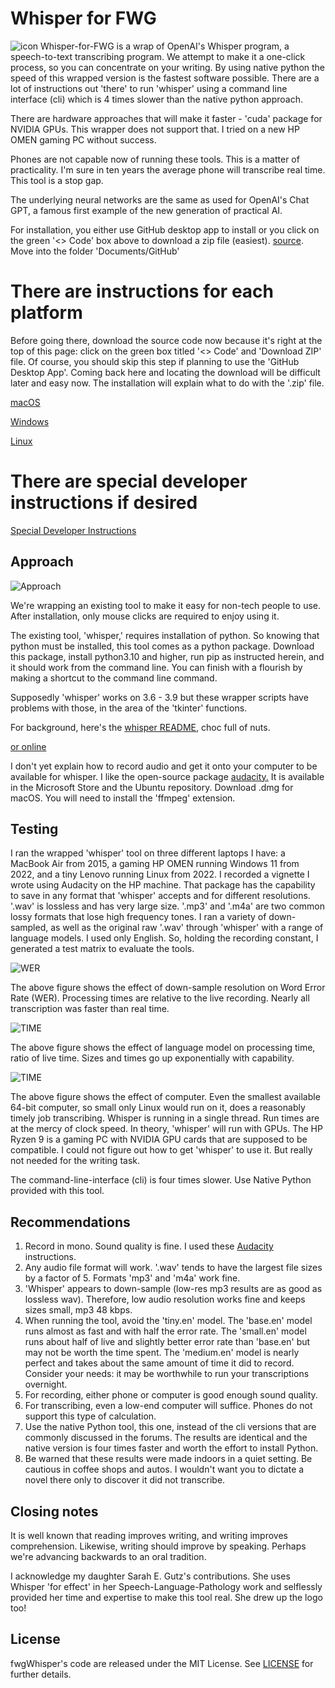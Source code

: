 # Whisper for FWG
![icon](speak_write.png)
Whisper-for-FWG is a wrap of OpenAI's Whisper program, a speech-to-text transcribing program.   We attempt to make it a one-click process, so you can concentrate on your writing.  By using native python the speed of this wrapped version is the fastest software possible.  There are a lot of instructions out 'there' to run 'whisper' using a command line interface (cli) which is 4 times slower than the native python approach.

There are hardware approaches that will make it faster  - 'cuda' package for NVIDIA GPUs.   This wrapper does not support that.   I tried on a new HP OMEN gaming PC without success.

Phones are not capable now of running these tools.   This is a matter of practicality.   I'm sure in ten years the average phone will transcribe real time.  This tool is a stop gap.

The underlying neural
networks are the same as used for OpenAI's Chat GPT, a famous first example of the new generation of practical AI.

For installation, you either use GitHub desktop app to install or you click on the green '<> Code' box above to download a zip file (easiest).  [source](https://github.com/davegutz/fwgWhisper).   Move into the folder 'Documents/GitHub'

# There are instructions for each platform
Before going there, download the source code now because it's right at the top of this page:  click on the green box titled '<> Code' and 'Download ZIP' file.   Of course, you should skip this step if planning to use the 'GitHub Desktop App'.  Coming back here and locating the download will be difficult later and easy now.   The installation will explain what to do with the '.zip' file.

[macOS](doc/FAQ_macos.md)

[Windows](doc/FAQ_windows.md)

[Linux](doc/FAQ_linux.md)

# There are special developer instructions if desired
[Special Developer Instructions](doc/DEVELOPER.md)

## Approach

![Approach](doc/Whisper-FWG.png)

We're wrapping an existing tool to make it easy for non-tech people to use.  After installation, only mouse clicks are required to enjoy using it.

The existing tool, 'whisper,' requires installation of python.   So knowing that python must be installed, this tool comes as a python package.   Download this package, install python3.10 and higher, run pip as instructed herein, and it should work from the command line.   You can finish with a flourish by making a shortcut to the command line command.

Supposedly 'whisper' works on 3.6 - 3.9 but these wrapper scripts have problems with those, in the area of the 'tkinter' functions.

For background, here's the [whisper README](Whisper-README.md), choc full of nuts.

[or online](https://github.com/openai/whisper)

I don't yet explain how to record audio and get it onto your computer to be available for whisper.  I like the open-source package [audacity.](https://www.audacityteam.org/)  It is available in the Microsoft Store and the Ubuntu repository.  Download .dmg for macOS.   You will need to install the 'ffmpeg' extension. 

## Testing
I ran the wrapped 'whisper' tool on three different laptops I have:  a MacBook Air from 2015, a gaming HP OMEN running Windows 11 from 2022, and a tiny Lenovo running Linux from 2022.   I recorded a vignette I wrote using Audacity on the HP machine.  That package has the capability to save in any format that 'whisper' accepts and for different resolutions.  '.wav' is lossless and has very large size.   '.mp3' and '.m4a' are two common lossy formats that lose high frequency tones.  I ran a variety of down-sampled, as well as the original raw '.wav' through 'whisper' with a range of language models.   I used only English.   So, holding the recording constant, I generated a test matrix to evaluate the tools.

![WER](samples_good/WER/WER%20FGP.png)

The above figure shows the effect of down-sample resolution on Word Error Rate (WER).   Processing times are relative to the live recording.   Nearly all transcription was faster than real time.

![TIME](samples_good/WER/Process%20Time%20FGP.png)

The above figure shows the effect of language model on processing time, ratio of live time.   Sizes and times go up exponentially with capability.

![TIME](samples_good/WER/Platform.png)

The above figure shows the effect of computer.  Even the smallest available 64-bit computer, so small only Linux would run on it, does a reasonably timely job transcribing.  Whisper is running in a single thread.  Run times are at the mercy of clock speed.  In theory, 'whisper' will run with GPUs.   The HP Ryzen 9 is a gaming PC with NVIDIA GPU cards that are supposed to be compatible.   I could not figure out how to get 'whisper' to use it.   But really not needed for the writing task.

The command-line-interface (cli) is four times slower.   Use Native Python provided with this tool.

## Recommendations
1. Record in mono.   Sound quality is fine.  I used these [Audacity](doc/INSTALL_audacity.md) instructions. 
2. Any audio file format will work.  '.wav' tends to have the largest file sizes by a factor of 5.   Formats 'mp3' and 'm4a' work fine.
3. 'Whisper' appears to down-sample (low-res mp3 results are as good as lossless wav).   Therefore, low audio resolution works fine and keeps sizes small, mp3 48 kbps.
4. When running the tool, avoid the 'tiny.en' model.   The 'base.en' model runs almost as fast and with half the error rate.   The 'small.en' model runs about half of live and slightly better error rate than 'base.en' but may not be worth the time spent.   The 'medium.en' model is nearly perfect and takes about the same amount of time it did to record.  Consider your needs:  it may be worthwhile to run your transcriptions overnight.
5. For recording, either phone or computer is good enough sound quality.
6. For transcribing, even a low-end computer will suffice.  Phones do not support this type of calculation.
7. Use the native Python tool, this one, instead of the cli versions that are commonly discussed in the forums.  The results are identical and the native version is four times faster and worth the effort to install Python.
8. Be warned that these results were made indoors in a quiet setting.   Be cautious in coffee shops and autos.   I wouldn't want you to dictate a novel there only to discover it did not transcribe.

## Closing notes
It is well known that reading improves writing, and writing improves comprehension.   Likewise, writing should improve by speaking.   Perhaps we're advancing backwards to an oral tradition.

I acknowledge my daughter Sarah E. Gutz's contributions.  She uses Whisper 'for effect' in her Speech-Language-Pathology work and selflessly provided her time and expertise to make this tool real.  She drew up the logo too!

## License
fwgWhisper's code are released under the MIT License.
See [LICENSE](https://github.com/openai/whisper/blob/main/LICENSE) for further details.
